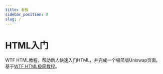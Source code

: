 ```yaml
---
title: 看板
sidebar_position: 0
slug: /
---
```


# HTML入门

WTF HTML教程，帮助新人快速入门HTML，并完成一个极简版Uniswap页面。基于[WTF HTML极简教程](https://github.com/WTFAcademy/WTF-HTML)。

